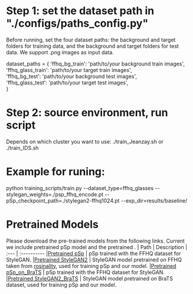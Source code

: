 # Step 1:  set the dataset path in "./configs/paths_config.py" 

Before running, set the four dataset paths: the background and target folders for training data, and the background and target folders for test data. We support .png images as input data.

dataset_paths = {
	'ffhq_bg_train': 'path/to/your background train images', \
	'ffhq_glass_train': 'path/to/your target train images', \
	'ffhq_bg_test': 'path/to/your background test images', \
	'ffhq_glass_test': 'path/to/your target test images', \
  }

# Step 2: source environment, run script  

Depends on which cluster you want to use:
./train_Jeanzay.sh or 
./train_IDS.sh

# Example for runing:

python training_scripts/train.py --dataset_type=ffhq_glasses --stylegan_weights=./psp_ffhq_encode.pt --pSp_checkpoint_path=./stylegan2-ffhq1024.pt --exp_dir=results/baseline/


# Pretrained Models
Please download the pre-trained models from the following links. Current we include pretrained pSp model and the pretrained .
| Path | Description
| :--- | :----------
|[Pretrained pSp](https://drive.google.com/file/d/1bMTNWkh5LArlaWSc_wa8VKyq2V42T2z0/view?usp=sharing)  | pSp trained with the FFHQ dataset for StyleGAN.
|[Pretrained StyleGAN2](https://drive.google.com/file/d/1EM87UquaoQmk17Q8d5kYIAHqu0dkYqdT/view?usp=sharing)  | StyleGAN model pretrained on FFHQ taken from [rosinality](https://github.com/rosinality/stylegan2-pytorch), used for training pSp and our model.
|[Pretrained pSp_on_BraTS](https://drive.google.com/file/d/1nqXMxZV4B_W5GTRE-pk6iTc3wkswgNd_/view?usp=sharing)  | pSp trained with the FFHQ dataset for StyleGAN.
|[Pretrained StyleGAN2_BraTS]([https://drive.google.com/file/d/1EM87UquaoQmk17Q8d5kYIAHqu0dkYqdT/view?usp=sharing](https://drive.google.com/file/d/1OrU7dpgMIxfm56fFKe3VGrKD55ce4woi/view?usp=sharing))  | StyleGAN model pretrained on BraTS dataset, used for training pSp and our model.
